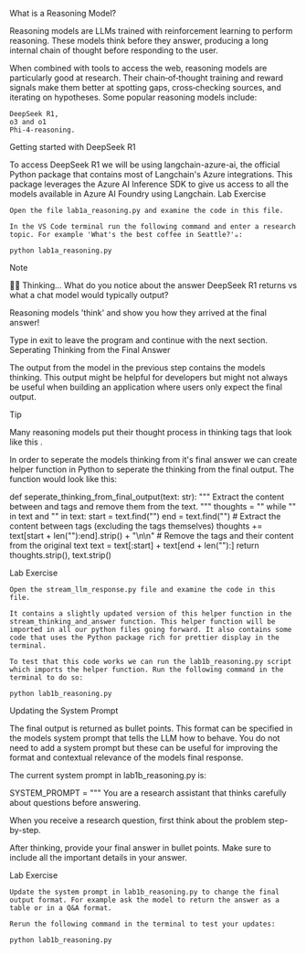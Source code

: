 What is a Reasoning Model?

Reasoning models are LLMs trained with reinforcement learning to perform reasoning. These models think before they answer, producing a long internal chain of thought before responding to the user.

When combined with tools to access the web, reasoning models are particularly good at research. Their chain‑of‑thought training and reward signals make them better at spotting gaps, cross‑checking sources, and iterating on hypotheses.
Some popular reasoning models include:

    DeepSeek R1,
    o3 and o1
    Phi-4-reasoning.

Getting started with DeepSeek R1

To access DeepSeek R1 we will be using langchain-azure-ai, the official Python package that contains most of Langchain's Azure integrations. This package leverages the Azure AI Inference SDK to give us access to all the models available in Azure AI Foundry using Langchain.
Lab Exercise

    Open the file lab1a_reasoning.py and examine the code in this file.

    In the VS Code terminal run the following command and enter a research topic. For example 'What's the best coffee in Seattle?'☕:

    python lab1a_reasoning.py

Note

🧠✨ Thinking... What do you notice about the answer DeepSeek R1 returns vs what a chat model would typically output?

Reasoning models 'think' and show you how they arrived at the final answer!

Type in exit to leave the program and continue with the next section.
Seperating Thinking from the Final Answer

The output from the model in the previous step contains the models thinking. This output might be helpful for developers but might not always be useful when building an application where users only expect the final output.

Tip

Many reasoning models put their thought process in thinking tags that look like this <think> </think>.

In order to seperate the models thinking from it's final answer we can create helper function in Python to seperate the thinking from the final output. The function would look like this:

def seperate_thinking_from_final_output(text: str):
    """
    Extract the content between <think> and </think> tags and remove them from the text.
    """
    thoughts = ""
    while "<think>" in text and "</think>" in text:
        start = text.find("<think>")
        end = text.find("</think>")
        # Extract the content between tags (excluding the tags themselves)
        thoughts += text[start + len("<think>"):end].strip() + "\n\n"
        # Remove the tags and their content from the original text
        text = text[:start] + text[end + len("</think>"):]
    return thoughts.strip(), text.strip()

Lab Exercise

    Open the stream_llm_response.py file and examine the code in this file.

    It contains a slightly updated version of this helper function in the stream_thinking_and_answer function. This helper function will be imported in all our python files going forward. It also contains some code that uses the Python package rich for prettier display in the terminal.

    To test that this code works we can run the lab1b_reasoning.py script which imports the helper function. Run the following command in the terminal to do so:

    python lab1b_reasoning.py

Updating the System Prompt

The final output is returned as bullet points. This format can be specified in the models system prompt that tells the LLM how to behave. You do not need to add a system prompt but these can be useful for improving the format and contextual relevance of the models final response.

The current system prompt in lab1b_reasoning.py is:

SYSTEM_PROMPT = """
You are a research assistant that thinks carefully about questions before answering.

When you receive a research question, first think about the problem step-by-step.

After thinking, provide your final answer in bullet points.
Make sure to include all the important details in your answer.

Lab Exercise

    Update the system prompt in lab1b_reasoning.py to change the final output format. For example ask the model to return the answer as a table or in a Q&A format.

    Rerun the following command in the terminal to test your updates:

    python lab1b_reasoning.py



